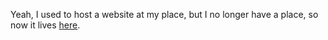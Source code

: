 Yeah, I used to host a website at my place, but I no longer have a
place, so now it lives [here](https://satuelisa.github.io/).
